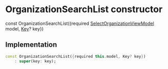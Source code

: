 


# OrganizationSearchList constructor






const
OrganizationSearchList({required [SelectOrganizationViewModel](../../view_model_pre_auth_view_models_select_organization_view_model/SelectOrganizationViewModel-class.md) model, [Key](https://api.flutter.dev/flutter/foundation/Key-class.html)? key})





## Implementation

```dart
const OrganizationSearchList({required this.model, Key? key})
    : super(key: key);
```







